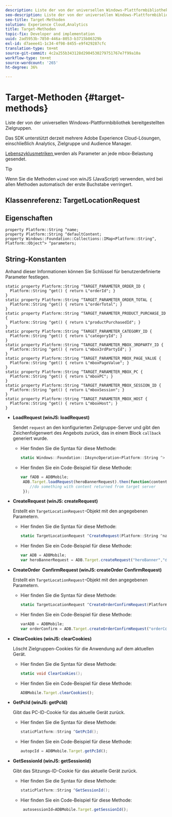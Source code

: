 ```yaml
---
description: Liste der von der universellen Windows-Plattformbibliothek bereitgestellten Zielgruppen.
seo-description: Liste der von der universellen Windows-Plattformbibliothek bereitgestellten Zielgruppen.
seo-title: Target-Methoden
solution: Experience Cloud,Analytics
title: Target-Methoden
topic-fix: Developer and implementation
uuid: 2ad5953b-7850-446a-8053-b3715b86329b
exl-id: d7aeee41-1c34-4f98-8455-e9f429287cfc
translation-type: tm+mt
source-git-commit: 4c2a255b343128d2904530279751767e7f99a10a
workflow-type: tm+mt
source-wordcount: '265'
ht-degree: 36%

---
```


# Target-Methoden {#target-methods}

Liste der von der universellen Windows-Plattformbibliothek bereitgestellten Zielgruppen.

Das SDK unterstützt derzeit mehrere Adobe Experience Cloud-Lösungen, einschließlich Analytics, Zielgruppe und Audience Manager.

[Lebenszyklusmetriken ](/help/universal-windows/metrics.md) werden als Parameter an jede mbox-Belastung gesendet.

>[!TIP]
>
>Wenn Sie die Methoden `winmd` von winJS (JavaScript) verwenden, wird bei allen Methoden automatisch der erste Buchstabe verringert.

## Klassenreferenz: TargetLocationRequest

## Eigenschaften

```
property Platform::String ^name; 
property Platform::String ^defaultContent; 
property Windows::Foundation::Collections::IMap<Platform::String^, Platform::Object^> ^parameters;
```

## String-Konstanten

Anhand dieser Informationen können Sie Schlüssel für benutzerdefinierte Parameter festlegen.

```
static property Platform::String ^TARGET_PARAMETER_ORDER_ID { 
  Platform::String ^get() { return L"orderId"; } 
} 
static property Platform::String ^TARGET_PARAMETER_ORDER_TOTAL { 
  Platform::String ^get() { return L"orderTotal"; } 
} 
static property Platform::String ^TARGET_PARAMETER_PRODUCT_PURCHASE_ID { 
  Platform::String ^get() { return L"productPurchasedId"; } 
} 
static property Platform::String ^TARGET_PARAMETER_CATEGORY_ID { 
  Platform::String ^get() { return L"categoryId"; } 
} 
static property Platform::String ^TARGET_PARAMETER_MBOX_3RDPARTY_ID { 
  Platform::String ^get() { return L"mbox3rdPartyId"; } 
} 
static property Platform::String ^TARGET_PARAMETER_MBOX_PAGE_VALUE { 
  Platform::String ^get() { return L"mboxPageValue"; } 
} 
static property Platform::String ^TARGET_PARAMETER_MBOX_PC { 
  Platform::String ^get() { return L"mboxPC"; } 
} 
static property Platform::String ^TARGET_PARAMETER_MBOX_SESSION_ID { 
  Platform::String ^get() { return L"mboxSession"; } 
} 
static property Platform::String ^TARGET_PARAMETER_MBOX_HOST { 
  Platform::String ^get() { return L"mboxHost"; } 
}
```

* **LoadRequest (winJS: loadRequest)**

   Sendet `request` an den konfigurierten Zielgruppe-Server und gibt den Zeichenfolgenwert des Angebots zurück, das in einem Block `callback` generiert wurde.

   * Hier finden Sie die Syntax für diese Methode:

      ```csharp
      static Windows::Foundation::IAsyncOperation<Platform::String ^> ^LoadRequest(TargetLocationRequest ^request);
      ```

   * Hier finden Sie ein Code-Beispiel für diese Methode:

      ```js
      var fADB = ADBMobile; 
       ADB.Target.loadRequest(heroBannerRequest).then(function(content){ 
          //do something with content returned from target server 
       });
      ```

* **CreateRequest (winJS: createRequest)**

   Erstellt ein `TargetLocationRequest`-Objekt mit den angegebenen Parametern.

   * Hier finden Sie die Syntax für diese Methode:

      ```csharp
      static TargetLocationRequest ^CreateRequest(Platform::String ^name, Platform::String ^defaultContent,Windows::Foundation::Collections::IMap<Platform::String^,Platform::Object^> ^parameters); 
      ```

   * Hier finden Sie ein Code-Beispiel für diese Methode:

      ```js
      var ADB = ADBMobile;
      var heroBannerRequest = ADB.Target.createRequest("heroBanner","default.png", null); 
      ```

* **CreateOrder &#x200B; ConfirmRequest (winJS: createOrder &#x200B; ConfirmRequest)**

   Erstellt ein `TargetLocationRequest`-Objekt mit den angegebenen Parametern.

   * Hier finden Sie die Syntax für diese Methode:

      ```csharp
      static TargetLocationRequest ^CreateOrderConfirmRequest(Platform::String ^name, Platform::String ^orderId,Platform::String ^orderTotal,Platform::String ^productPurchasedId,Windows::Foundation::Collections::IMap<Platform::String^,Platform::Object^> ^parameters); 
      ```

   * Hier finden Sie ein Code-Beispiel für diese Methode:

      ```js
      varADB = ADBMobile;
      var orderConfirm = ADB.Target.createOrderConfirmRequest("orderConfirm","order","47.88","3722",null);
      ```

* **ClearCookies (winJS: clearCookies)**

   Löscht Zielgruppen-Cookies für die Anwendung auf dem aktuellen Gerät.

   * Hier finden Sie die Syntax für diese Methode:

      ```csharp
      static void ClearCookies();
      ```

   * Hier finden Sie ein Code-Beispiel für diese Methode:

      ```js
      ADBMobile.Target.clearCookies();
      ```

* **GetPcId (winJS: getPcId)**

   Gibt das PC-ID-Cookie für das aktuelle Gerät zurück.

   * Hier finden Sie die Syntax für diese Methode:

      ```csharp
      staticPlatform::String ^GetPcId();
      ```

   * Hier finden Sie ein Code-Beispiel für diese Methode:

      ```js
      autopcId = ADBMobile.Target.getPcId();
      ```

* **GetSessionId (winJS: getSessionId)**

   Gibt das Sitzungs-ID-Cookie für das aktuelle Gerät zurück.

   * Hier finden Sie die Syntax für diese Methode:

      ```csharp
      staticPlatform::String ^GetSessionId();
      ```

   * Hier finden Sie ein Code-Beispiel für diese Methode:

      ```js
       autosessionId=ADBMobile.Target.getSessionId(); 
      ```
